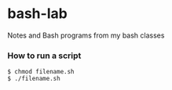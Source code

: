 # bash-lab
Notes and Bash programs from my bash classes

### How to run a script
```
$ chmod filename.sh
$ ./filename.sh

```